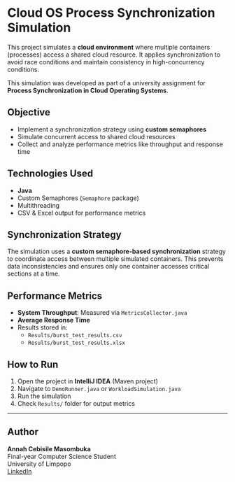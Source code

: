 # Cloud OS Process Synchronization Simulation

This project simulates a **cloud environment** where multiple containers (processes) access a shared cloud resource. 
It applies synchronization to avoid race conditions and maintain consistency in high-concurrency conditions.

This simulation was developed as part of a university assignment for **Process Synchronization in Cloud Operating Systems**.

## Objective
- Implement a synchronization strategy using **custom semaphores**
- Simulate concurrent access to shared cloud resources
- Collect and analyze performance metrics like throughput and response time

## Technologies Used
- **Java**
- Custom Semaphores (`Semaphore` package)
- Multithreading
- CSV & Excel output for performance metrics

## Synchronization Strategy
The simulation uses a **custom semaphore-based synchronization** strategy to coordinate access between multiple simulated containers. 
This prevents data inconsistencies and ensures only one container accesses critical sections at a time.

##  Performance Metrics
- **System Throughput**: Measured via `MetricsCollector.java`
- **Average Response Time**
- Results stored in:  
  - `Results/burst_test_results.csv`  
  - `Results/burst_test_results.xlsx`

## How to Run
1. Open the project in **IntelliJ IDEA** (Maven project)
2. Navigate to `DemoRunner.java` or `WorkloadSimulation.java`
3. Run the simulation
4. Check `Results/` folder for output metrics
---

## Author
**Annah Cebisile Masombuka**  
Final-year Computer Science Student  
University of Limpopo  
[LinkedIn](https://www.linkedin.com/in/cebisilemasombuka/)
